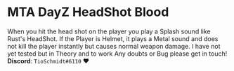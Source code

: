 # MTA DayZ HeadShot Blood
When you hit the head shot on the player you play a Splash sound like Rust's HeadShot.
If the Player is Helmet, it plays a Metal sound and does not kill the player instantly but causes normal weapon damage.
I have not yet tested but in Theory and to work Any doubts or Bug please get in touch!
**Discord**: `TioSchmidt#6110` ❤️
